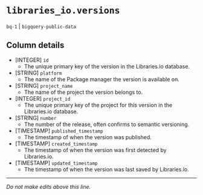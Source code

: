 # `libraries_io.versions`
`bq-1` | `bigquery-public-data`

## Column details
* [INTEGER]   `id`
  - The unique primary key of the version in the Libraries.io database.
* [STRING]    `platform`
  - The name of the Package manager the version is available on.
* [STRING]    `project_name`
  - The name of the project the version belongs to.
* [INTEGER]   `project_id`
  - The unique primary key of the project for this version in the Libraries.io database.
* [STRING]    `number`
  - The number of the release, often confirms to semantic versioning.
* [TIMESTAMP] `published_timestamp`
  - The timestamp of when the version was published.
* [TIMESTAMP] `created_timestamp`
  - The timestamp of when the version was first detected by Libraries.io.
* [TIMESTAMP] `updated_timestamp`
  - The timestamp of when the version was last saved by Libraries.io.

-------------------------------------------------------------------------------
*Do not make edits above this line.*
